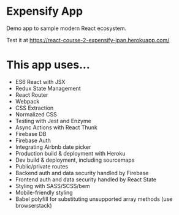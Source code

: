 # Expensify App

Demo app to sample modern React ecosystem.

Test it at
https://react-course-2-expensify-jpan.herokuapp.com/

# This app uses...
- ES6 React with JSX
- Redux State Management
- React Router
- Webpack
- CSS Extraction
- Normalized CSS
- Testing with Jest and Enzyme
- Async Actions with React Thunk
- Firebase DB
- Firebase Auth
- Integrating Airbnb date picker
- Production build & deployment with Heroku
- Dev build & deployment, including sourcemaps
- Public/private routes
- Backend auth and data security handled by Firebase
- Frontend auth and data security handled by React State
- Styling with SASS/SCSS/bem
- Mobile-friendly styling
- Babel polyfill for substituting unsupported array methods (use browserstack)
